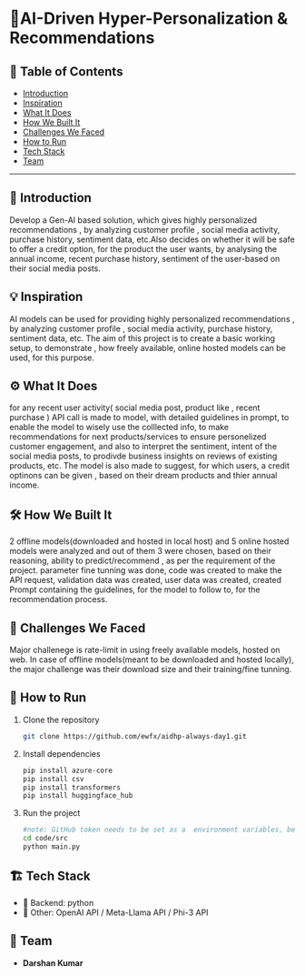 # 🚀AI-Driven Hyper-Personalization & Recommendations


## 📌 Table of Contents
- [Introduction](#introduction)
- [Inspiration](#inspiration)
- [What It Does](#what-it-does)
- [How We Built It](#how-we-built-it)
- [Challenges We Faced](#challenges-we-faced)
- [How to Run](#how-to-run)
- [Tech Stack](#tech-stack)
- [Team](#team)

---

## 🎯 Introduction
Develop a Gen-AI based solution, which gives highly personalized recommendations , by analyzing customer profile , social media activity, purchase history, sentiment data, etc.Also decides on whether it will be safe to offer a credit option, for the product the user wants, by analysing the annual income, recent purchase history, sentiment of the user-based on their social media posts.


## 💡 Inspiration
AI models can be used for providing highly personalized recommendations , by analyzing customer profile , social media activity, purchase history, sentiment data, etc. The aim of this project is to create a basic working setup, to demonstrate , how freely available, online hosted models can be used, for this purpose.

## ⚙️ What It Does
for any recent user activity( social media post, product like , recent purchase ) API call is made to model, with detailed guidelines in prompt, to enable the model to wisely use the colllected info, to make recommendations for next products/services to ensure personelized customer engagement, and also to interpret the sentiment, intent of the social media posts, to prodivde business insights on reviews of existing products, etc. The model is also made to suggest, for which users, a credit optinons can be given , based on their dream products and thier annual income.

## 🛠️ How We Built It
2 offline models(downloaded and hosted in local host) and 5 online hosted models were analyzed and out of them 3 were chosen, based on their reasoning, ability to predict/recommend , as per the requirement of the project. parameter fine tunning was done, code was created to make the API request, validation data was created, user data was created, created Prompt containing the guidelines, for the model to follow to, for the recommendation process. 

## 🚧 Challenges We Faced
Major challenege is rate-limit in using freely available models, hosted on web. In case of offline models(meant to be downloaded and hosted locally), the major challenge was their download size and their training/fine tunning.

## 🏃 How to Run
1. Clone the repository  
   ```sh
   git clone https://github.com/ewfx/aidhp-always-day1.git
   ```
2. Install dependencies  
   ```sh
   pip install azure-core
   pip install csv
   pip install transformers
   pip install huggingface_hub
   ```
3. Run the project  
   ```sh
   #note: GitHub token needs to be set as a  environment variables, before starting the program execution.more details here: https://github.com/marketplace
   cd code/src
   python main.py
   ```

## 🏗️ Tech Stack
- 🔹 Backend: python
- 🔹 Other: OpenAI API / Meta-Llama API / Phi-3 API

## 👥 Team
- **Darshan Kumar** 

